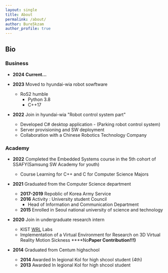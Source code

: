 ```yaml
---
layout: single
title: About
permalink: /about/
author: Bure5kzam
author_profile: true
---
```


## Bio

### Business

- **2024** **Current...**
- **2023** Moved to hyundai-wia robot sowftware 
    - RoS2 humble
        - Python 3.8
        - C++17
    
- **2022** Join in hyundai-wia "Robot control system part"
    - Developed C# desktop application - (Parking robot control system)
    - Server provisioning and SW deployment
    - Collaboration with a Chinese Robotics Technology Company

### Academy

- **2022** Completed the Embedded Systems course in the 5th cohort of SSAFY(Samsung SW Academy for youth)
    - Course Learning for C++ and C for Computer Science Majors

- **2021** Graduated from the Computer Science department
    - **2017-2019** Repoblic of Korea Army Service 
    - **2016** Activity : University student Council
        - Head of Information and Communication Department
    - **2015** Enrolled in Seoul national university of science and technology
- **2020** Join in undergraduate research intern 
    - KIST [WRL](https://wrl.kist.re.kr/) Labs
    - Implementation of a Virtual Environment for Research on 3D Virtual Reality Motion Sickness ****No**Paper Contribution!!!)**
- **2014** Graduated from Centum highschool 
    - **2014** Awarded In legional KoI for high shcool student (4th) 
    - **2013** Awarded In legional KoI for high shcool student <!-- (7th) -->
